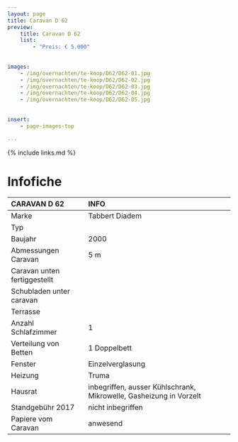```yaml
---
layout: page
title: Caravan D 62
preview: 
    title: Caravan D 62
    list:
        - "Preis: € 5.000"
        
        
images:
    - /img/overnachten/te-koop/D62/D62-01.jpg
    - /img/overnachten/te-koop/D62/D62-02.jpg
    - /img/overnachten/te-koop/D62/D62-03.jpg
    - /img/overnachten/te-koop/D62/D62-04.jpg
    - /img/overnachten/te-koop/D62/D62-05.jpg
    
    
insert:
    - page-images-top
    
---
```


{% include links.md %}



# Infofiche 

CARAVAN D 62               | INFO        | 
:---------------------------|:------------|
Marke                       |Tabbert Diadem
Typ                         |
Baujahr                     |2000
Abmessungen Caravan         |5 m
Caravan unten fertiggestellt|
Schubladen unter caravan    |
Terrasse                    |
Anzahl Schlafzimmer         |1
Verteilung von Betten       |1 Doppelbett
Fenster                     |Einzelverglasung
Heizung                     |Truma
Hausrat                     |inbegriffen, ausser Kühlschrank, Mikrowelle, Gasheizung in Vorzelt
Standgebühr 2017            |nicht inbegriffen
Papiere vom Caravan         |anwesend